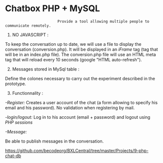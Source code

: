 # Chatbox PHP + MySQL

       
                            Provide a tool allowing multiple people to communicate remotely.

1. NO JAVASCRIPT :

To keep the conversation up to date, we will use a file to display the conversation (conversion.php). It will be displayed in an *iFrame* tag (tag that will be in an index.php file). The conversion.php file will use an HTML meta tag that will reload every 10 seconds (google "HTML auto-refresh").

2. Messages stored in MySql table : 

Define the colones necessary to carry out the experiment described in the prototype.

3. Functionnality :

*-Register:* 
Creates a user account of the chat (a form allowing to specify his email and his password).
No validation when registering by mail.

*-login/logout:* 
Log in to his account (email + password) and logout using *PHP sessions*

*-Message:*

Be able to publish messages in the conversation.


https://github.com/becodeorg/BXLCentral/tree/master/Projects/9-php-chat-db
